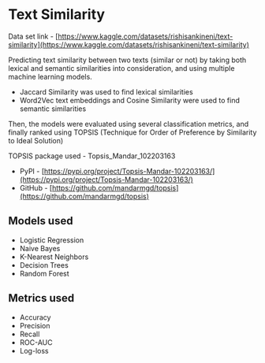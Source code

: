 # Text Similarity 

Data set link - [https://www.kaggle.com/datasets/rishisankineni/text-similarity](https://www.kaggle.com/datasets/rishisankineni/text-similarity)

Predicting text similarity between two texts (similar or not) by taking both lexical and semantic similarities into consideration, and using multiple machine learning models. 
- Jaccard Similarity was used to find lexical similarities
- Word2Vec text embeddings and Cosine Similarity were used to find semantic similarities 

Then, the models were evaluated using several classification metrics, and finally ranked using TOPSIS (Technique for Order of Preference by Similarity to Ideal Solution)

TOPSIS package used - Topsis_Mandar_102203163 
- PyPI - [https://pypi.org/project/Topsis-Mandar-102203163/](https://pypi.org/project/Topsis-Mandar-102203163/)
- GitHub - [https://github.com/mandarmgd/topsis](https://github.com/mandarmgd/topsis)

## Models used 

- Logistic Regression
- Naive Bayes
- K-Nearest Neighbors
- Decision Trees
- Random Forest

## Metrics used 

- Accuracy
- Precision
- Recall
- ROC-AUC 
- Log-loss 
